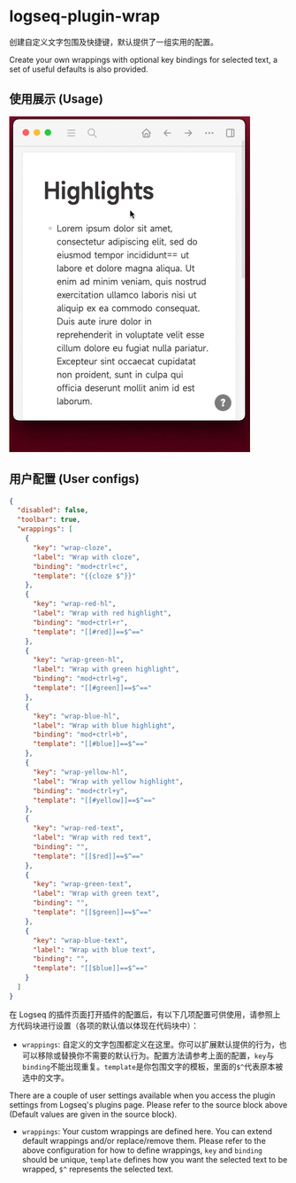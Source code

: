 # logseq-plugin-wrap

创建自定义文字包围及快捷键，默认提供了一组实用的配置。

Create your own wrappings with optional key bindings for selected text, a set of useful defaults is also provided.

## 使用展示 (Usage)

![demo](./demo.gif)

## 用户配置 (User configs)

```json
{
  "disabled": false,
  "toolbar": true,
  "wrappings": [
    {
      "key": "wrap-cloze",
      "label": "Wrap with cloze",
      "binding": "mod+ctrl+c",
      "template": "{{cloze $^}}"
    },
    {
      "key": "wrap-red-hl",
      "label": "Wrap with red highlight",
      "binding": "mod+ctrl+r",
      "template": "[[#red]]==$^=="
    },
    {
      "key": "wrap-green-hl",
      "label": "Wrap with green highlight",
      "binding": "mod+ctrl+g",
      "template": "[[#green]]==$^=="
    },
    {
      "key": "wrap-blue-hl",
      "label": "Wrap with blue highlight",
      "binding": "mod+ctrl+b",
      "template": "[[#blue]]==$^=="
    },
    {
      "key": "wrap-yellow-hl",
      "label": "Wrap with yellow highlight",
      "binding": "mod+ctrl+y",
      "template": "[[#yellow]]==$^=="
    },
    {
      "key": "wrap-red-text",
      "label": "Wrap with red text",
      "binding": "",
      "template": "[[$red]]==$^=="
    },
    {
      "key": "wrap-green-text",
      "label": "Wrap with green text",
      "binding": "",
      "template": "[[$green]]==$^=="
    },
    {
      "key": "wrap-blue-text",
      "label": "Wrap with blue text",
      "binding": "",
      "template": "[[$blue]]==$^=="
    }
  ]
}
```

在 Logseq 的插件页面打开插件的配置后，有以下几项配置可供使用，请参照上方代码块进行设置（各项的默认值以体现在代码块中）：

- `wrappings`: 自定义的文字包围都定义在这里。你可以扩展默认提供的行为，也可以移除或替换你不需要的默认行为。配置方法请参考上面的配置，`key`与`binding`不能出现重复。`template`是你包围文字的模板，里面的`$^`代表原本被选中的文字。

There are a couple of user settings available when you access the plugin settings from Logseq's plugins page. Please refer to the source block above (Default values are given in the source block).

- `wrappings`: Your custom wrappings are defined here. You can extend default wrappings and/or replace/remove them. Please refer to the above configuration for how to define wrappings, `key` and `binding` should be unique, `template` defines how you want the selected text to be wrapped, `$^` represents the selected text.
